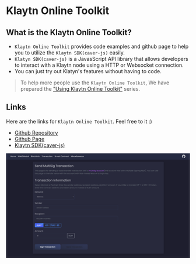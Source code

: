 # Klaytn Online Toolkit <a id="klaytn-online-toolkit"></a>

## What is the Klaytn Online Toolkit?
* `Klaytn Online Toolkit` provides code examples and github page to help you to utilize the `Klaytn SDK(caver-js)` easily.
* `Klatyn SDK(caver-js)` is a JavasScript API library that allows developers to interact with a Klaytn node using a HTTP or Websocket connection.
* You can just try out Klatyn's features without having to code.

> To help more people use the `Klaytn Online Toolkit`, We have prepared the ["Using Klaytn Online Toolkit"](https://medium.com/klaytn/using-klaytn-online-toolkit-1-multisig-60399a0b0278) series.

## Links
Here are the links for `Klaytn Online Toolkit`. Feel free to it :)
* [Github Repository](https://github.com/klaytn/klaytn-online-toolkit)
* [Github Page](https://klaytn.github.io/klaytn-online-toolkit/)
* [Klaytn SDK(caver-js)](https://docs.klaytn.foundation/dapp/sdk/caver-js)

![Klaytn Online Toolkit](./img/klaytn-online-toolkit.png)